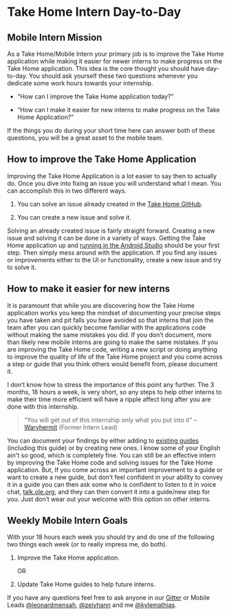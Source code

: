 # Take Home Intern Day-to-Day
## Mobile Intern Mission
As a Take Home/Mobile Intern your primary job is to improve the Take Home application while making it easier for newer interns to make progress on the Take Home application. This idea is the core thought you should have day-to-day. You should ask yourself these two questions whenever you dedicate some work hours towards your internship.

* “How can I improve the Take Home application today?”

* “How can I make it easier for new interns to make progress on the Take Home Application?”

If the things you do during your short time here can answer both of these questions, you will be a great asset to the mobile team.

## How to improve the Take Home Application
Improving the Take Home Application is a lot easier to say then to actually do. Once you dive into fixing an issue you will understand what I mean. You can accomplish this in two different ways.

1.	You can solve an issue already created in the [Take Home GitHub](https://github.com/open-learning-exchange/take-home/issues).

2.	You can create a new issue and solve it.

Solving an already created issue is fairly straight forward. Creating a new issue and solving it can be done in a variety of ways. Getting the Take Home application up and [running in the Android Studio](takeHomeAndroidStudioSetup.md) should be your first step. Then simply mess around with the application. If you find any issues or improvements either to the UI or functionality, create a new issue and try to solve it.

## How to make it easier for new interns
It is paramount that while you are discovering how the Take Home application works you keep the mindset of documenting your precise steps you have taken and pit falls you have avoided so that interns that join the team after you can quickly become familiar with the applications code without making the same mistakes you did. If you don’t document, more than likely new mobile interns are going to make the same mistakes. If you are improving the Take Home code, writing a new script or doing anything to improve the quality of life of the Take Home project and you come across a step or guide that you think others would benefit from, please document it. 

I don’t know how to stress the importance of this point any further. The 3 months, 18 hours a week, is very short, so any steps to help other interns to make their time more efficient will have a ripple affect long after you are done with this internship.

> “You will get out of this internship only what you put into it” – [Waryhermit](profiles/waryhermit.md) (Former Intern Lead)

You can document your findings by either adding to [existing guides](takehome.md) (including this guide) or by creating new ones.
I know some of your English ain't so good, which is completely fine. You can still be an effective intern by improving the Take Home code and solving issues for the Take Home application. But, If you come across an important improvement to a guide or want to create a new guide, but don’t feel confident in your ability to convey it in a guide you can then ask some who is confident to listen to it in voice chat, [talk.ole.org](talk.ole.org), and they can then convert it into a guide/new step for you. Just don’t wear out your welcome with this option on other interns.

## Weekly Mobile Intern Goals
With your 18 hours each week you should try and do one of the following two things each week (or to really impress me, do both).

1.	Improve the Take Home application.

    OR

2.	Update Take Home guides to help future interns.

If you have any questions feel free to ask anyone in our [Gitter](https://gitter.im/open-learning-exchange/mobile) or Mobile Leads [@leonardmensah]( https://github.com/leonardmensah), [@zeivhann](https://github.com/zeivhann) and me [@kylemathias]( https://github.com/kylemathias).

